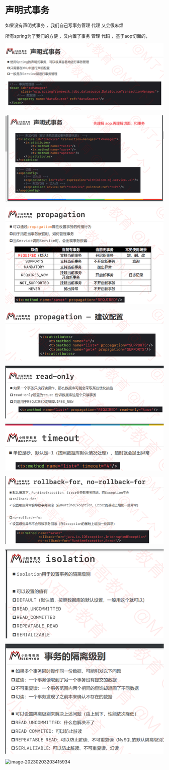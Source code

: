 #  声明式事务

如果没有声明式事务 ，我们自己写事务管理 代理 又会很麻烦

所有spring为了我们的方便 ，又内置了事务 管理 代码 ，基于aop切面的，







![](https://raw.githubusercontent.com/Eat-garlic/picture/master/img/20230203203222.png)





![image-20230203102403033](https://raw.githubusercontent.com/Eat-garlic/picture/master/img/20230203102403.png)

![image-20230203203305157](https://raw.githubusercontent.com/Eat-garlic/picture/master/img/20230203203305.png)

![image-20230203203317894](https://raw.githubusercontent.com/Eat-garlic/picture/master/img/20230203203317.png)

![image-20230203203327051](https://raw.githubusercontent.com/Eat-garlic/picture/master/img/20230203203327.png)





![image-20230203203335472](https://raw.githubusercontent.com/Eat-garlic/picture/master/img/20230203203335.png)

![image-20230203203348758](https://raw.githubusercontent.com/Eat-garlic/picture/master/img/20230203203348.png)

![image-20230203203356256](https://raw.githubusercontent.com/Eat-garlic/picture/master/img/20230203203356.png)

![image-20230203203407898](https://raw.githubusercontent.com/Eat-garlic/picture/master/img/20230203203408.png)

![image-20230203203415934](C:\Users\Jinkex\AppData\Roaming\Typora\typora-user-images\image-20230203203415934.png)

